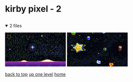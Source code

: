 # kirby pixel - 2

<a id=""></a>

## [](/README.MD)
<details open>
<summary>2 files</summary>
<p>

[![kirby super star - marx arena_enlarged.png](/.internals/thumbnails/desktop/kirby%20pixel/kirby%20super%20star%20-%20marx%20arena_enlarged.png "kirby super star - marx arena_enlarged.png")](/desktop/kirby%20pixel/kirby%20super%20star%20-%20marx%20arena_enlarged.png)
[![kirby super star - milky way wishes cutscene_enlarged.png](/.internals/thumbnails/desktop/kirby%20pixel/kirby%20super%20star%20-%20milky%20way%20wishes%20cutscene_enlarged.png "kirby super star - milky way wishes cutscene_enlarged.png")](/desktop/kirby%20pixel/kirby%20super%20star%20-%20milky%20way%20wishes%20cutscene_enlarged.png)

</p>
</details>


[back to top](#)
[up one level](/desktop/README.MD)
[home](/)
